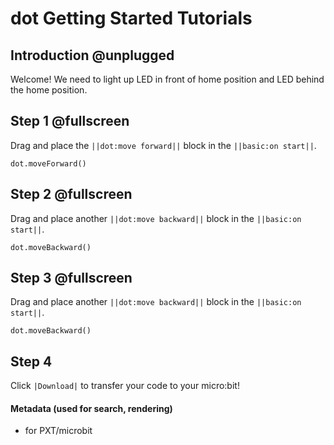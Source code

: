 # dot Getting Started Tutorials

## Introduction @unplugged

Welcome! We need to light up LED in front of home position and LED behind the home position.

## Step 1 @fullscreen

Drag and place the ``||dot:move forward||`` block in the ``||basic:on start||``.


```blocks
dot.moveForward()
```

## Step 2 @fullscreen

Drag and place another ``||dot:move backward||`` block in the ``||basic:on start||``.


```blocks
dot.moveBackward()
```

## Step 3 @fullscreen

Drag and place another ``||dot:move backward||`` block in the ``||basic:on start||``.


```blocks
dot.moveBackward()
```

## Step 4

Click ``|Download|`` to transfer your code to your micro:bit!

#### Metadata (used for search, rendering)

* for PXT/microbit
<script src="https://makecode.com/gh-pages-embed.js"></script><script>makeCodeRender("{{ site.makecode.home_url }}", "{{ site.github.owner_name }}/{{ site.github.repository_name }}");</script>
